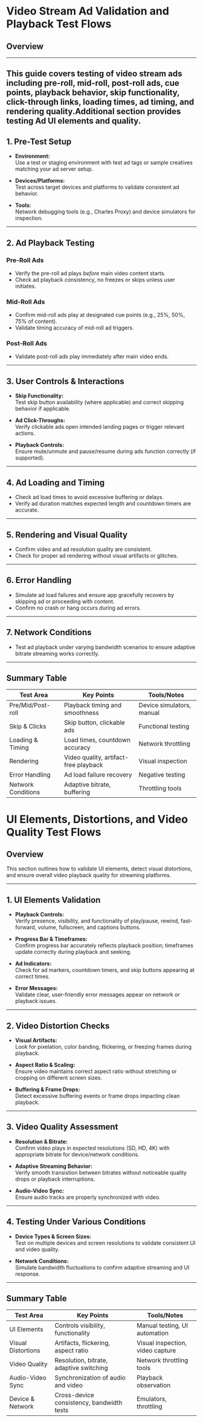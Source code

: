 
# Video Stream Ad Validation and Playback Test Flows

## Overview 
---
  This guide covers testing of video stream ads including pre-roll, mid-roll, post-roll ads, cue points, playback behavior, skip functionality, click-through links,      loading times, ad timing, and rendering quality.Additional section provides testing Ad UI elements and quality.
---

## 1. Pre-Test Setup

- **Environment:**  
  Use a test or staging environment with test ad tags or sample creatives matching your ad server setup.

- **Devices/Platforms:**  
  Test across target devices and platforms to validate consistent ad behavior.

- **Tools:**  
  Network debugging tools (e.g., Charles Proxy) and device simulators for inspection.

---

## 2. Ad Playback Testing

### Pre-Roll Ads  
- Verify the pre-roll ad plays *before* main video content starts.  
- Check ad playback consistency, no freezes or skips unless user initiates.

### Mid-Roll Ads  
- Confirm mid-roll ads play at designated cue points (e.g., 25%, 50%, 75% of content).  
- Validate timing accuracy of mid-roll ad triggers.

### Post-Roll Ads  
- Validate post-roll ads play immediately after main video ends.

---

## 3. User Controls & Interactions

- **Skip Functionality:**  
  Test skip button availability (where applicable) and correct skipping behavior if applicable.

- **Ad Click-Throughs:**  
  Verify clickable ads open intended landing pages or trigger relevant actions.

- **Playback Controls:**  
  Ensure mute/unmute and pause/resume during ads function correctly (if supported).

---

## 4. Ad Loading and Timing

- Check ad load times to avoid excessive buffering or delays.  
- Verify ad duration matches expected length and countdown timers are accurate.

---

## 5. Rendering and Visual Quality

- Confirm video and ad resolution quality are consistent.  
- Check for proper ad rendering without visual artifacts or glitches.

---

## 6. Error Handling

- Simulate ad load failures and ensure app gracefully recovers by skipping ad or proceeding with content.  
- Confirm no crash or hang occurs during ad errors.

---

## 7. Network Conditions

- Test ad playback under varying bandwidth scenarios to ensure adaptive bitrate streaming works correctly.

---

## Summary Table

| Test Area          | Key Points                               | Tools/Notes                |
|--------------------|-----------------------------------------|---------------------------|
| Pre/Mid/Post-roll  | Playback timing and smoothness           | Device simulators, manual |
| Skip & Clicks      | Skip button, clickable ads               | Functional testing        |
| Loading & Timing   | Load times, countdown accuracy           | Network throttling        |
| Rendering          | Video quality, artifact-free playback    | Visual inspection         |
| Error Handling     | Ad load failure recovery                  | Negative testing          |
| Network Conditions | Adaptive bitrate, buffering               | Throttling tools          |

# UI Elements, Distortions, and Video Quality Test Flows

## Overview  
This section outlines how to validate UI elements, detect visual distortions, and ensure overall video playback quality for streaming platforms.

---

## 1. UI Elements Validation

- **Playback Controls:**  
  Verify presence, visibility, and functionality of play/pause, rewind, fast-forward, volume, fullscreen, and captions buttons.

- **Progress Bar & Timeframes:**  
  Confirm progress bar accurately reflects playback position; timeframes update correctly during playback and seeking.

- **Ad Indicators:**  
  Check for ad markers, countdown timers, and skip buttons appearing at correct times.

- **Error Messages:**  
  Validate clear, user-friendly error messages appear on network or playback issues.

---

## 2. Video Distortion Checks

- **Visual Artifacts:**  
  Look for pixelation, color banding, flickering, or freezing frames during playback.

- **Aspect Ratio & Scaling:**  
  Ensure video maintains correct aspect ratio without stretching or cropping on different screen sizes.

- **Buffering & Frame Drops:**  
  Detect excessive buffering events or frame drops impacting clean playback.

---

## 3. Video Quality Assessment

- **Resolution & Bitrate:**  
  Confirm video plays in expected resolutions (SD, HD, 4K) with appropriate bitrate for device/network conditions.

- **Adaptive Streaming Behavior:**  
  Verify smooth transistion between bitrates without noticeable quality drops or playback interruptions.

- **Audio-Video Sync:**  
  Ensure audio tracks are properly synchronized with video.

---

## 4. Testing Under Various Conditions

- **Device Types & Screen Sizes:**  
  Test on multiple devices and screen resolutions to validate consistent UI and video quality.

- **Network Conditions:**  
  Simulate bandwidth fluctuations to confirm adaptive streaming and UI response.

---

## Summary Table

| Test Area           | Key Points                                | Tools/Notes                  |
|---------------------|------------------------------------------|-----------------------------|
| UI Elements         | Controls visibility, functionality       | Manual testing, UI automation |
| Visual Distortions  | Artifacts, flickering, aspect ratio       | Visual inspection, video capture |
| Video Quality       | Resolution, bitrate, adaptive switching   | Network throttling tools    |
| Audio-Video Sync    | Synchronization of audio and video        | Playback observation        |
| Device & Network    | Cross-device consistency, bandwidth tests | Emulators, throttling       |
